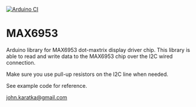 [![Arduino CI](https://github.com/John-Karatka/MAX6953/workflows/Arduino_CI/badge.svg)](https://github.com/marketplace/actions/Arduino_CI)

# MAX6953

Arduino library for MAX6953 dot-maxtrix display driver chip. This library is able to read and write data to the MAX6953 chip
over the I2C wired connection.

Make sure you use pull-up resistors on the I2C line when needed.

See example code for reference.

john.karatka@gmail.com
